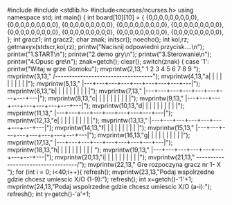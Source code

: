 #include <iostream>
#include <stdlib.h>
#include<ncurses/ncurses.h>
using namespace std;
int main()
{
    int board[10][10] = 
  {
        {0,0,0,0,0,0,0,0,0},
        {0,0,0,0,0,0,0,0,0},
        {0,0,0,0,0,0,0,0,0},
        {0,0,0,0,0,0,0,0,0},
        {0,0,0,0,0,0,0,0,0},
        {0,0,0,0,0,0,0,0,0},
        {0,0,0,0,0,0,0,0,0},
        {0,0,0,0,0,0,0,0,0},
        {0,0,0,0,0,0,0,0,0},
    };
    int gracz1;
    int gracz2;
    char znak;
    initscr();
    noecho();
    int kol,rz;
    getmaxyx(stdscr,kol,rz);
    printw("Nacisnij odpowiedni przycisk....\n");
    printw("1.START\n");
    printw("2.demo gry\n");
    printw("3.Sterowanie\n");
    printw("4.Opusc gre\n");
    znak=getch();
    clear();
    switch(znak)
    {
    case '1':
            printw("Witaj w grze Gomoku");
            mvprintw(2,13,"   1   2   3   4   5   6   7   8   9   ");
            mvprintw(3,13,"  /-----------------------------------");
            mvprintw(4,13,"a|   |   |   |   |   |   |   |   |   |");
            mvprintw(5,13," |---+---+---+---+---+---+---+---+---|");
            mvprintw(6,13,"b|   |   |   |   |   |   |   |   |   |");
            mvprintw(7,13," |---+---+---+---+---+---+---+---+---|");
            mvprintw(8,13,"c|   |   |   |   |   |   |   |   |   |");
            mvprintw(9,13," |---+---+---+---+---+---+---+---+---|");
            mvprintw(10,13,"d|   |   |   |   |   |   |   |   |   |");
            mvprintw(11,13," |---+---+---+---+---+---+---+---+---|");
            mvprintw(12,13,"e|   |   |   |   |   |   |   |   |   |");
            mvprintw(13,13," |---+---+---+---+---+---+---+---+---|");
            mvprintw(14,13,"f|   |   |   |   |   |   |   |   |   |");
            mvprintw(15,13," |---+---+---+---+---+---+---+---+---|");
            mvprintw(16,13,"g|   |   |   |   |   |   |   |   |   |");
            mvprintw(17,13," |---+---+---+---+---+---+---+---+---|");
            mvprintw(18,13,"h|   |   |   |   |   |   |   |   |   | ");
            mvprintw(19,13," |---+---+---+---+---+---+---+---+---|");
            mvprintw(20,13,"i|   |   |   |   |   |   |   |   |   |");
            mvprintw(21,13,"  -----------------------------------/");
            mvprintw(22,13," Gre rozpoczyna gracz nr 1- X ");
            for (int i = 0; i<40;i++){
            refresh();
            mvprintw(23,13,"Podaj wspolrzedne gdzie chcesz umiescic X/O (1-9):");
            refresh();
            int x=getch()-'1'+1;
            mvprintw(24,13,"Podaj wspolrzedne gdzie chcesz umiescic X/O (a-i):");
            refresh();
            int y=getch()-'a'+1;
